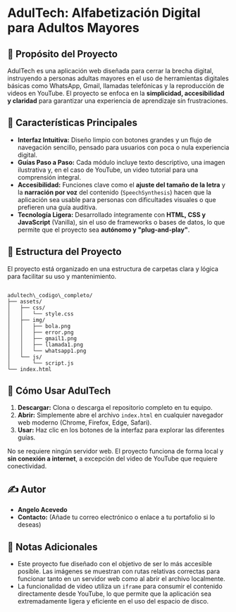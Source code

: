 # AdulTech: Alfabetización Digital para Adultos Mayores

## 📍 Propósito del Proyecto
AdulTech es una aplicación web diseñada para cerrar la brecha digital, instruyendo a personas adultas mayores en el uso de herramientas digitales básicas como WhatsApp, Gmail, llamadas telefónicas y la reproducción de videos en YouTube. El proyecto se enfoca en la **simplicidad, accesibilidad y claridad** para garantizar una experiencia de aprendizaje sin frustraciones.

## 🔑 Características Principales
* **Interfaz Intuitiva:** Diseño limpio con botones grandes y un flujo de navegación sencillo, pensado para usuarios con poca o nula experiencia digital.
* **Guías Paso a Paso:** Cada módulo incluye texto descriptivo, una imagen ilustrativa y, en el caso de YouTube, un video tutorial para una comprensión integral.
* **Accesibilidad:** Funciones clave como el **ajuste del tamaño de la letra** y la **narración por voz** del contenido (`SpeechSynthesis`) hacen que la aplicación sea usable para personas con dificultades visuales o que prefieren una guía auditiva.
* **Tecnología Ligera:** Desarrollado íntegramente con **HTML, CSS y JavaScript** (Vanilla), sin el uso de frameworks o bases de datos, lo que permite que el proyecto sea **autónomo y "plug-and-play"**.

## 📂 Estructura del Proyecto
El proyecto está organizado en una estructura de carpetas clara y lógica para facilitar su uso y mantenimiento.
```

adultech\_codigo\_completo/
├── assets/
│   ├── css/
│   │   └── style.css
│   ├── img/
│   │   ├── bola.png
│   │   ├── error.png
│   │   ├── gmail1.png
│   │   ├── llamada1.png
│   │   └── whatsapp1.png
│   └── js/
│       └── script.js
└── index.html

```

## 🚀 Cómo Usar AdulTech
1.  **Descargar:** Clona o descarga el repositorio completo en tu equipo.
2.  **Abrir:** Simplemente abre el archivo `index.html` en cualquier navegador web moderno (Chrome, Firefox, Edge, Safari).
3.  **Usar:** Haz clic en los botones de la interfaz para explorar las diferentes guías.

No se requiere ningún servidor web. El proyecto funciona de forma local y **sin conexión a internet**, a excepción del video de YouTube que requiere conectividad.

## ✍️ Autor
* **Angelo Acevedo**
* **Contacto:** (Añade tu correo electrónico o enlace a tu portafolio si lo deseas)

## 📌 Notas Adicionales
* Este proyecto fue diseñado con el objetivo de ser lo más accesible posible. Las imágenes se muestran con rutas relativas correctas para funcionar tanto en un servidor web como al abrir el archivo localmente.
* La funcionalidad de video utiliza un `iframe` para consumir el contenido directamente desde YouTube, lo que permite que la aplicación sea extremadamente ligera y eficiente en el uso del espacio de disco.
```
